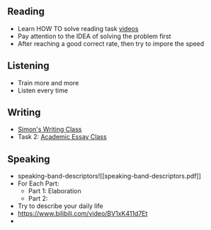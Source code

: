 ## Reading

- Learn HOW TO solve reading task [videos](https://space.bilibili.com/27888601)
- Pay attention to the IDEA of solving the problem first
- After reaching a good correct rate, then try to impore the speed

## Listening

- Train more and more
- Listen every time

## Writing

- [Simon's Writing Class](https://www.bilibili.com/video/BV1og411J7fo)
- Task 2: [Academic Essay Class](https://www.bilibili.com/video/BV1Q441177Kq/)

## Speaking

- speaking-band-descriptors![[speaking-band-descriptors.pdf]]
- For Each Part: 
	- Part 1: Elaboration
	- Part 2: 
- Try to describe your daily life
- https://www.bilibili.com/video/BV1xK411d7Et
- 